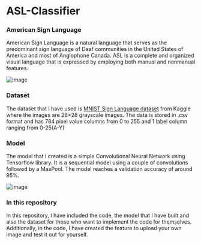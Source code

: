 # ASL-Classifier

### American Sign Language
American Sign Language is a natural language that serves as the predominant sign language of Deaf communities in the United States of America and most of Anglophone Canada. ASL is a complete and organized visual language that is expressed by employing both manual and nonmanual features.

![image](https://github.com/Soham-Wadekar/ASL-Classifier/assets/108048367/a25898e2-75e4-4fda-9680-46c902250b9a)

### Dataset
The dataset that I have used is [MNIST Sign Language dataset](https://www.kaggle.com/datasets/datamunge/sign-language-mnist) from Kaggle where the images are 28×28 grayscale images. The data is stored in .csv format and has 784 pixel value columns from 0 to 255 and 1 label column ranging from 0-25(A-Y)

### Model
The model that I created is a simple Convolutional Neural Network using Tensorflow library. It is a sequential model using a couple of convolutions followed by a MaxPool. The model reaches a validation accuracy of around 95%.

![image](https://github.com/Soham-Wadekar/ASL-Classifier/assets/108048367/fd053b2c-cb9e-497e-9f27-0272596bc8b8)

### In this repository
In this repository, I have included the code, the model that I have built and also the dataset for those who want to implement the code for themselves. Additionally, in the code, I have created the feature to upload your own image and test it out for yourself.
